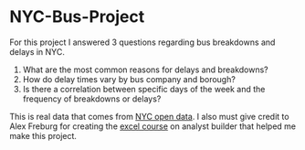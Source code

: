 # NYC-Bus-Project
For this project I answered 3 questions regarding bus breakdowns and delays in NYC.
1.  What are the most common reasons for delays and breakdowns?
2.  How do delay times vary by bus company and borough?
3.  Is there a correlation between specific days of the week and the frequency of breakdowns or delays?

This is real data that comes from [NYC open data](https://data.cityofnewyork.us/Transportation/Bus-Breakdown-and-Delays/ez4e-fazm/data_preview). I also must give credit to Alex Freburg for creating the [excel course](https://www.analystbuilder.com/courses/excel-for-data-analytics) on analyst builder that helped me make this project.

